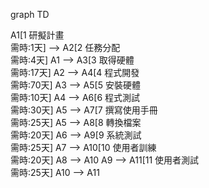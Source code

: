 graph TD

A1[1 研擬計畫<br>需時:1天] --> A2[2 任務分配<br>需時:4天]
A1 --> A3[3 取得硬體<br>需時:17天]
A2 --> A4[4 程式開發<br>需時:70天]
A3 --> A5[5 安裝硬體<br>需時:10天]
A4 --> A6[6 程式測試<br>需時:30天]
A5 --> A7[7 撰寫使用手冊<br>需時:25天]
A5 --> A8[8 轉換檔案<br>需時:20天]
A6 --> A9[9 系統測試<br>需時:25天]
A7 --> A10[10 使用者訓練<br>需時:20天]
A8 --> A10
A9 --> A11[11 使用者測試<br>需時:25天]
A10 --> A11

